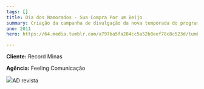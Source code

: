 ```yaml
---
tags: []
title: Dia dos Namorados - Sua Compra Por um Beijo
summary: Criação da campanha de divulgação da nova temporada do programa.
ano: 2011
hero: https://64.media.tumblr.com/a797ba5fa284cc5a52b8eef78c8c523d/tumblr_n0sns6x6X31tsd7eso2_500.jpg

---
```

**Cliente:** Record Minas

**Agência:** Feeling Comunicação

![](/__sapper__/export/oaprendiz.jpg)AD revista